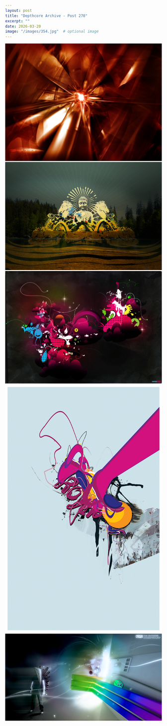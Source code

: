 ```yaml
---
layout: post
title: "Depthcore Archive - Post 270"
excerpt: ""
date: 2026-03-20
image: "/images/354.jpg"  # optional image
---
```


<img src="/images/354.jpg">
<img src="/images/3540.jpg" alt="3540.jpg"/>
<img src="/images/3541.jpg" alt="3541.jpg"/>
<img src="/images/3542.jpg" alt="3542.jpg"/>
<img src="/images/3543.jpg" alt="3543.jpg"/>
